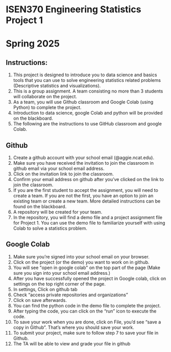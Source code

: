 # ISEN370 Engineering Statistics Project 1
# Spring 2025
## Instructions:
1. This project is designed to introduce you to data science and basics tools that you can use to solve engineering statistics related problems (Descriptive statistics and visualizations).
2. This is a group assignment. A team consisting no more than 3 students will collaborate on the project.
3. As a team, you will use Github classroom and Google Colab (using Python) to complete the project.
4. Introduction to data science, google Colab and python will be provided on the blackboard.
5. The following are the instructions to use GitHub classroom and google Colab.

## Github
1. Create a github account with your school email (@aggie.ncat.edu).
2. Make sure you have received the invitation to join the classroom in github email via your school email address.
3. Click on the invitation link to join the classroom.
4. Confirm your email address on github after you’ve clicked on the link to join the classroom.
5. If you are the first student to accept the assignment, you will need to create a team. If you are not the first, you have an option to join an existing team or create a new team. More detailed instructions can be found on the blackboard.
5. A repository will be created for your team.
6. In the repository, you will find a demo file and a project assignment file for Project 1. You can use the demo file to familiarize yourself with using Colab to solve a statistics problem.

## Google Colab
1. Make sure you’re signed into your school email on your browser.
2. Click on the project (or the demo) you want to work on in github.
3. You will see "open in google colab" on the top part of the page (Make sure you sign into your school email address.)
4. After you have successfully opened the project in Google colab, click on settings on the top right corner of the page.
5. In settings, Click on github tab
6. Check “access private repositories and organizations”
7. Click on save afterwards.
8. You can find the python code in the demo file to complete the project.
9. After typing the code, you can click on the “run” icon to execute the code.
10. To save your work when you are done, click on File, you’d see “save a copy in Github”. That’s where you should save your work.
11. To submit your project, make sure to follow step 7 to save your file in Github.
12. The TA will be able to view and grade your file in github
